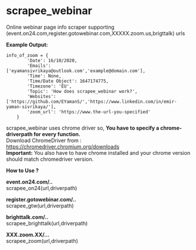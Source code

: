# scrapee_webinar  
Online webinar page info scraper supporting (event.on24.com,register.gotowebinar.com,XXXXX.zoom.us,brigttalk) urls  

**Example Output:**  

    info_of_zoom = {
            'Date': 16/10/2020,
            'Emails': ['eyamansivrikaya@outlook.com','example@domain.com'],
            'Time': None,
            'Time/Date Object': 1647174775,
            'Timezone': 'EU',
            'Topic': 'How does scrapee_webinar work?',
            'Websites': ['https://github.com/EYamanS/','https://www.linkedin.com/in/emir-yaman-sivrikaya/'],
            'zoom_url': 'https://www.the-url-you-specified'
        }
        
        
        

scrapee_webinar uses chrome driver so, **You have to specify a chrome-driverpath for every function.**  
Download ChromeDriver from : https://chromedriver.chromium.org/downloads  
**Important:** You also have to have chrome installed and your chrome version should match chromedriver version.  


**How to Use ?**  

**event.on24.com/..**  
scrapee_on24(url,driverpath)  

**register.gotowebinar.com/..**  
scrapee_gtw(url,driverpath)  

**brighttalk.com/..**  
scrapee_brighttalk(url,driverpath)  

**XXX.zoom.XX/...**  
scrapee_zoom(url,driverpath)  

